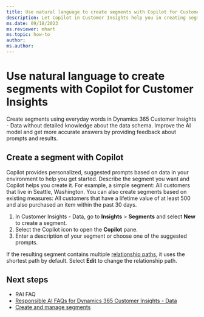 ```yaml
---
title: Use natural language to create segments with Copilot for Customer Insights
description: Let Copilot in Customer Insights help you in creating segments based on data in your environment.
ms.date: 09/18/2023
ms.reviewer: mhart
ms.topic: how-to
author: 
ms.author: 
---
```


# Use natural language to create segments with Copilot for Customer Insights

Create segments using everyday words in Dynamics 365 Customer Insights - Data without detailed knowledge about the data schema. Improve the AI model and get more accurate answers by providing feedback about prompts and results.

## Create a segment with Copilot

Copilot provides personalized, suggested prompts based on data in your environment to help you get started. Describe the segment you want and Copilot helps you create it. For example, a simple segment: All customers that live in Seattle, Washington. You can also create segments based on existing measures: All customers that have a lifetime value of at least 500 and also purchased an item within the past 30 days.

1. In Customer Insights - Data, go to **Insights** > **Segments** and select **New** to create a segment.
1. Select the Copilot icon to open the **Copilot** pane.
1. Enter a description of your segment or choose one of the suggested prompts.

If the resulting segment contains multiple [relationship paths](relationships.md), it uses the shortest path by default. Select **Edit** to change the relationship path.  

## Next steps

- RAI FAQ
- [Responsible AI FAQs for Dynamics 365 Customer Insights - Data](responsible-ai-overview.md)
- [Create and manage segments](segments.md)